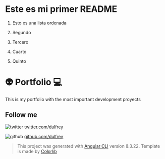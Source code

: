 # Este es mi primer README

1. Esto es una lista ordenada
2. Segundo
3. Tercero
4. Cuarto

5. Quinto

# :alien: Portfolio :computer:

This is my portfolio with the most important development proyects

## Follow me

![twitter](http://i.imgur.com/tXSoThF.png)
[twitter.com/dulfrey](https://twitter.com/dulfrey)

![github](http://i.imgur.com/0o48UoR.png (github icon with padding))
[github.com/dulfrey](https://github.com/dulfrey/)



> This project was generated with [Angular CLI](https://github.com/angular/angular-cli) version 8.3.22.
> Template is made by [Colorlib](https://colorlib.com)
